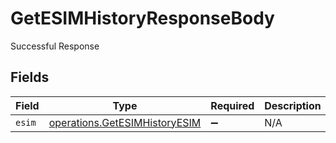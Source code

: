 # GetESIMHistoryResponseBody

Successful Response


## Fields

| Field                                                                          | Type                                                                           | Required                                                                       | Description                                                                    |
| ------------------------------------------------------------------------------ | ------------------------------------------------------------------------------ | ------------------------------------------------------------------------------ | ------------------------------------------------------------------------------ |
| `esim`                                                                         | [operations.GetESIMHistoryESIM](../../models/operations/getesimhistoryesim.md) | :heavy_minus_sign:                                                             | N/A                                                                            |